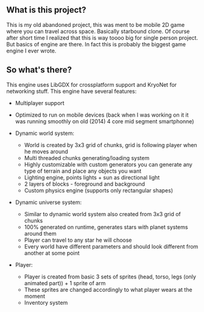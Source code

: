 ## What is this project?
This is my old abandoned project, this was ment to be mobile 2D game where you can travel across space. Basically starbound clone. Of course after short time I realized that this is way toooo big for single person project. But basics of engine are there. In fact this is probably the biggest game engine I ever wrote.

## So what's there?
This engine uses LibGDX for crossplatform support and KryoNet for networking stuff. This engine have several features:
- Multiplayer support 
- Optimized to run on mobile devices (back when I was working on it it was running smoothly on old (2014) 4 core mid segment smartphonne)
- Dynamic world system:
  - World is created by 3x3 grid of chunks, grid is following player when he moves around
  - Multi threaded chunks generating/loading system
  - Highly customizable with custom generators you can generate any type of terrain and place any objects you want
  - Lighting engine, points lights + sun as directional light
  - 2 layers of blocks - foreground and background
  - Custom physics engine (supports only rectangular shapes)
  
- Dynamic universe system:
  - Similar to dynamic world system also created from 3x3 grid of chunks
  - 100% generated on runtime, generates stars with planet systems around them
  - Player can travel to any star he will choose
  - Every world have different parameters and should look different from another at some point 

- Player:
  - Player is created from basic 3 sets of sprites (head, torso, legs (only animated part)) + 1 sprite of arm
  - These sprites are changed accordingly to what player wears at the moment
  - Inventory system
 
